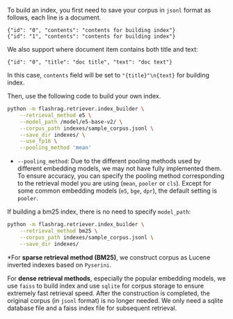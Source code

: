 To build an index, you first need to save your corpus in `jsonl` format as follows, each line is a document.

```jsonl
{"id": "0", "contents": "contents for building index"}
{"id": "1", "contents": "contents for building index"}
```

We also support where document item contains both title and text:
```jsonl
{"id": "0", "title": "doc title", "text": "doc text"}
```
In this case, `contents` field will be set to ```"{title}"\n{text}``` for building index.



Then, use the following code to build your own index.

```bash
python -m flashrag.retriever.index_builder \
    --retrieval_method e5 \
    --model_path /model/e5-base-v2/ \
    --corpus_path indexes/sample_corpus.jsonl \
    --save_dir indexes/ \
    --use_fp16 \
    --pooling_method 'mean'
```

* ```--pooling_method```: Due to the different pooling methods used by different embedding models, we may not have fully implemented them. To ensure accuracy, you can specify the pooling method corresponding to the retrieval model you are using (`mean`, `pooler` or `cls`). Except for some common embedding models (`e5`, `bge`, `dpr`), the default setting is `pooler`.




If building a bm25 index, there is no need to specify `model_path`:
```bash
python -m flashrag.retriever.index_builder \
    --retrieval_method bm25 \
    --corpus_path indexes/sample_corpus.jsonl \
    --save_dir indexes/ 
```


*For **sparse retrieval method (BM25)**, we construct corpus as Lucene inverted indexes based on `Pyserini`.

For **dense retrieval methods**, especially the popular embedding models, we use `faiss` to build index and use `sqlite` for corpus storage to ensure extremely fast retrieval speed. After the construction is completed, the original corpus (in `jsonl` format) is no longer needed. We only need a sqlite database file and a faiss index file for subsequent retrieval.

